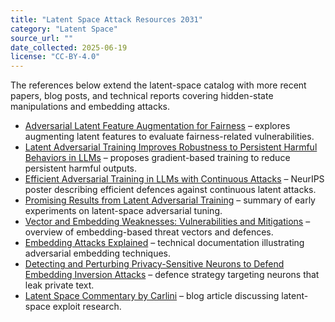 ```yaml
---
title: "Latent Space Attack Resources 2031"
category: "Latent Space"
source_url: ""
date_collected: 2025-06-19
license: "CC-BY-4.0"
---
```


The references below extend the latent-space catalog with more recent papers, blog posts, and technical reports covering hidden-state manipulations and embedding attacks.

- [Adversarial Latent Feature Augmentation for Fairness](https://openreview.net/forum?id=cNaHOdvh9J) – explores augmenting latent features to evaluate fairness-related vulnerabilities.
- [Latent Adversarial Training Improves Robustness to Persistent Harmful Behaviors in LLMs](https://arxiv.org/abs/2407.15549) – proposes gradient-based training to reduce persistent harmful outputs.
- [Efficient Adversarial Training in LLMs with Continuous Attacks](https://neurips.cc/virtual/2024/poster/96357) – NeurIPS poster describing efficient defences against continuous latent attacks.
- [Promising Results from Latent Adversarial Training](https://apartresearch.com/news/promising-results-from-latent-adversarial-training) – summary of early experiments on latent-space adversarial tuning.
- [Vector and Embedding Weaknesses: Vulnerabilities and Mitigations](https://www.cobalt.io/blog/vector-and-embedding-weaknesses) – overview of embedding-based threat vectors and defences.
- [Embedding Attacks Explained](https://ironcorelabs.com/docs/cloaked-ai/embedding-attacks/) – technical documentation illustrating adversarial embedding techniques.
- [Detecting and Perturbing Privacy-Sensitive Neurons to Defend Embedding Inversion Attacks](https://openreview.net/forum?id=DF5TVzpTW0) – defence strategy targeting neurons that leak private text.
- [Latent Space Commentary by Carlini](https://latent.space/p/carlini) – blog article discussing latent-space exploit research.
